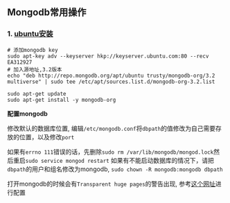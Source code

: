 
## Mongodb常用操作

### 1. [ubuntu安装][1]

```
# 添加mongodb key
sudo apt-key adv --keyserver hkp://keyserver.ubuntu.com:80 --recv EA312927
# 加入源地址,3.2版本
echo "deb http://repo.mongodb.org/apt/ubuntu trusty/mongodb-org/3.2 multiverse" | sudo tee /etc/apt/sources.list.d/mongodb-org-3.2.list

sudo apt-get update
sudo apt-get install -y mongodb-org
```

**配置mongodb**

修改默认的数据库位置, 编辑`/etc/mongodb.conf`将`dbpath`的值修改为自己需要存放的位置，以及修改`port`

如果有`errno 111`错误的话，先删除`sudo rm /var/lib/mongodb/mongod.lock`然后重启`sudo service mongod restart`
如果有不能启动数据库的情况下，请把`dbpath`的用户和组名修改为mongodb, `sudo chown -R mongodb:mongodb dbpath`

打开mongodb的时候会有`Transparent huge pages`的警告出现, 参考[这个网址][2]进行配置



[1]: https://docs.mongodb.com/manual/tutorial/install-mongodb-on-ubuntu/
[2]: https://docs.mongodb.com/manual/tutorial/transparent-huge-pages/
